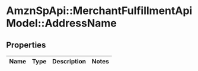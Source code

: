 # AmznSpApi::MerchantFulfillmentApiModel::AddressName

## Properties
Name | Type | Description | Notes
------------ | ------------- | ------------- | -------------

